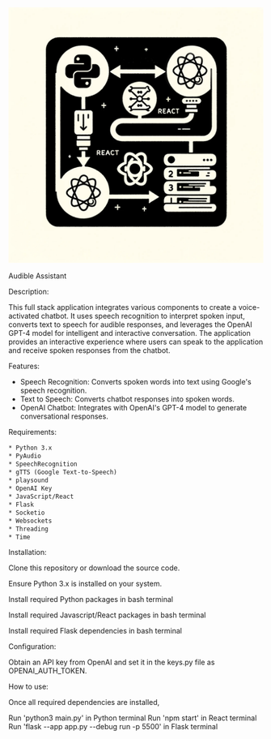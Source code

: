 ![Example Image](images/diagram.jpg)


Audible Assistant

Description:

This full stack application integrates various components to create a voice-activated chatbot. It uses speech recognition to interpret spoken input, converts text to speech for audible responses, and leverages the OpenAI GPT-4 model for intelligent and interactive conversation. The application provides an interactive experience where users can speak to the application and receive spoken responses from the chatbot.

Features:

- Speech Recognition: Converts spoken words into text using Google's speech recognition.
- Text to Speech: Converts chatbot responses into spoken words.
- OpenAI Chatbot: Integrates with OpenAI's GPT-4 model to generate conversational responses.

Requirements:

    * Python 3.x
    * PyAudio
    * SpeechRecognition
    * gTTS (Google Text-to-Speech)
    * playsound
    * OpenAI Key 
    * JavaScript/React 
    * Flask 
    * Socketio
    * Websockets
    * Threading
    * Time

Installation:

Clone this repository or download the source code.

Ensure Python 3.x is installed on your system.

Install required Python packages in bash terminal

Install required Javascript/React packages in bash terminal

Install required Flask dependencies in bash terminal


Configuration:

Obtain an API key from OpenAI and set it in the keys.py file as OPENAI_AUTH_TOKEN.

How to use: 

Once all required dependencies are installed,

Run 'python3 main.py' in Python terminal
Run 'npm start' in React terminal
Run 'flask --app app.py --debug run -p 5500' in Flask terminal


